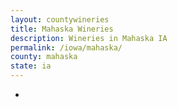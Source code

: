 ```yaml
---
layout: countywineries
title: Mahaska Wineries
description: Wineries in Mahaska IA
permalink: /iowa/mahaska/
county: mahaska
state: ia
---
```

-

